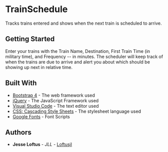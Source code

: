 # TrainSchedule

Tracks trains entered and shows when the next train is scheduled to arrive.

## Getting Started

Enter your trains with the Train Name, Destination, First Train Time (in military time), and Frequency -- in minutes.
The scheduler will keep track of when the trains are due to arrive and alert you about which should be showing up next in relative time.

## Built With

* [Bootstrap 4](https://getbootstrap.com/) - The web framework used
* [jQuery](https://jquery.com/) - The JavaScript Framework used
* [Visual Studio Code](https://code.visualstudio.com/) - The text editor used
* [CSS: Cascading Style Sheets](https://developer.mozilla.org/en-US/docs/Web/CSS) - The stylesheet language used
* [Google Fonts](http://google.com/fonts) - Font Scripts

## Authors

* **Jesse Loftus** - *JLL* - [Loftusjl](https://github.com/loftusjl)